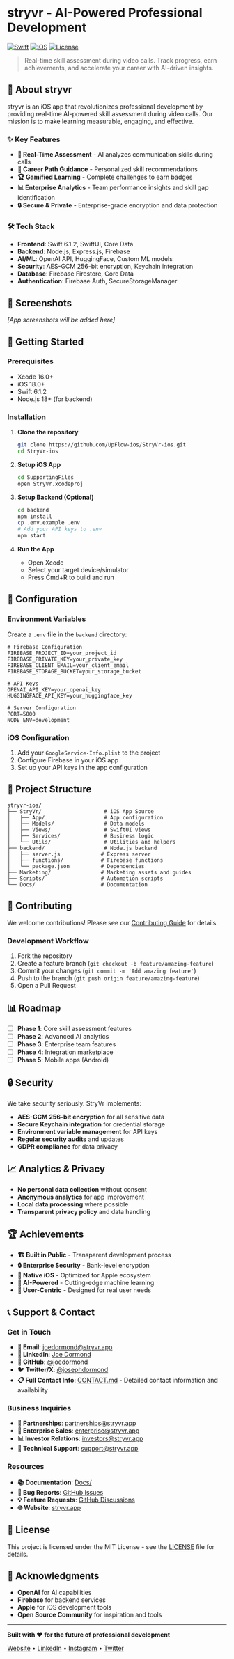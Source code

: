 # stryvr - AI-Powered Professional Development

[![Swift](https://img.shields.io/badge/Swift-6.1.2-orange.svg)](https://swift.org)
[![iOS](https://img.shields.io/badge/iOS-18.0+-blue.svg)](https://developer.apple.com/ios/)
[![License](https://img.shields.io/badge/License-MIT-green.svg)](LICENSE)

> Real-time skill assessment during video calls. Track progress, earn achievements, and accelerate your career with AI-driven insights.

## 🚀 About stryvr

stryvr is an iOS app that revolutionizes professional development by providing real-time AI-powered skill assessment during video calls. Our mission is to make learning measurable, engaging, and effective.

### ✨ Key Features

- **🎯 Real-Time Assessment** - AI analyzes communication skills during calls
- **🚀 Career Path Guidance** - Personalized skill recommendations
- **🏆 Gamified Learning** - Complete challenges to earn badges
- **📊 Enterprise Analytics** - Team performance insights and skill gap identification
- **🔒 Secure & Private** - Enterprise-grade encryption and data protection

### 🛠 Tech Stack

- **Frontend**: Swift 6.1.2, SwiftUI, Core Data
- **Backend**: Node.js, Express.js, Firebase
- **AI/ML**: OpenAI API, HuggingFace, Custom ML models
- **Security**: AES-GCM 256-bit encryption, Keychain integration
- **Database**: Firebase Firestore, Core Data
- **Authentication**: Firebase Auth, SecureStorageManager

## 📱 Screenshots

*[App screenshots will be added here]*

## 🚀 Getting Started

### Prerequisites

- Xcode 16.0+
- iOS 18.0+
- Swift 6.1.2
- Node.js 18+ (for backend)

### Installation

1. **Clone the repository**
   ```bash
   git clone https://github.com/UpFlow-ios/StryVr-ios.git
   cd StryVr-ios
   ```

2. **Setup iOS App**
   ```bash
   cd SupportingFiles
   open StryVr.xcodeproj
   ```

3. **Setup Backend (Optional)**
   ```bash
   cd backend
   npm install
   cp .env.example .env
   # Add your API keys to .env
   npm start
   ```

4. **Run the App**
   - Open Xcode
   - Select your target device/simulator
   - Press Cmd+R to build and run

## 🔧 Configuration

### Environment Variables

Create a `.env` file in the `backend` directory:

```env
# Firebase Configuration
FIREBASE_PROJECT_ID=your_project_id
FIREBASE_PRIVATE_KEY=your_private_key
FIREBASE_CLIENT_EMAIL=your_client_email
FIREBASE_STORAGE_BUCKET=your_storage_bucket

# API Keys
OPENAI_API_KEY=your_openai_key
HUGGINGFACE_API_KEY=your_huggingface_key

# Server Configuration
PORT=5000
NODE_ENV=development
```

### iOS Configuration

1. Add your `GoogleService-Info.plist` to the project
2. Configure Firebase in your iOS app
3. Set up your API keys in the app configuration

## 📁 Project Structure

```
stryvr-ios/
├── StryVr/                    # iOS App Source
│   ├── App/                   # App configuration
│   ├── Models/                # Data models
│   ├── Views/                 # SwiftUI views
│   ├── Services/              # Business logic
│   └── Utils/                 # Utilities and helpers
├── backend/                   # Node.js backend
│   ├── server.js             # Express server
│   ├── functions/            # Firebase functions
│   └── package.json          # Dependencies
├── Marketing/                # Marketing assets and guides
├── Scripts/                  # Automation scripts
└── Docs/                     # Documentation
```

## 🤝 Contributing

We welcome contributions! Please see our [Contributing Guide](CONTRIBUTING.md) for details.

### Development Workflow

1. Fork the repository
2. Create a feature branch (`git checkout -b feature/amazing-feature`)
3. Commit your changes (`git commit -m 'Add amazing feature'`)
4. Push to the branch (`git push origin feature/amazing-feature`)
5. Open a Pull Request

## 📊 Roadmap

- [ ] **Phase 1**: Core skill assessment features
- [ ] **Phase 2**: Advanced AI analytics
- [ ] **Phase 3**: Enterprise team features
- [ ] **Phase 4**: Integration marketplace
- [ ] **Phase 5**: Mobile apps (Android)

## 🔒 Security

We take security seriously. StryVr implements:

- **AES-GCM 256-bit encryption** for all sensitive data
- **Secure Keychain integration** for credential storage
- **Environment variable management** for API keys
- **Regular security audits** and updates
- **GDPR compliance** for data privacy

## 📈 Analytics & Privacy

- **No personal data collection** without consent
- **Anonymous analytics** for app improvement
- **Local data processing** where possible
- **Transparent privacy policy** and data handling

## 🏆 Achievements

- **🏗️ Built in Public** - Transparent development process
- **🔒 Enterprise Security** - Bank-level encryption
- **📱 Native iOS** - Optimized for Apple ecosystem
- **🤖 AI-Powered** - Cutting-edge machine learning
- **🎯 User-Centric** - Designed for real user needs

## 📞 Support & Contact

### **Get in Touch**

- **📧 Email**: [joedormond@stryvr.app](mailto:joedormond@stryvr.app)
- **💼 LinkedIn**: [Joe Dormond](https://linkedin.com/in/joedormond)
- **🐙 GitHub**: [@joedormond](https://github.com/joedormond)
- **🐦 Twitter/X**: [@josephdormond](https://twitter.com/josephdormond)
- **📋 Full Contact Info**: [CONTACT.md](CONTACT.md) - Detailed contact information and availability

### **Business Inquiries**

- **🤝 Partnerships**: [partnerships@stryvr.app](mailto:partnerships@stryvr.app)
- **💼 Enterprise Sales**: [enterprise@stryvr.app](mailto:enterprise@stryvr.app)
- **📊 Investor Relations**: [investors@stryvr.app](mailto:investors@stryvr.app)
- **🔧 Technical Support**: [support@stryvr.app](mailto:support@stryvr.app)

### **Resources**

- **📚 Documentation**: [Docs/](Docs/)
- **🐛 Bug Reports**: [GitHub Issues](https://github.com/UpFlow-ios/StryVr-ios/issues)
- **💡 Feature Requests**: [GitHub Discussions](https://github.com/UpFlow-ios/StryVr-ios/discussions)
- **🌐 Website**: [stryvr.app](https://stryvr.app)

## 📄 License

This project is licensed under the MIT License - see the [LICENSE](LICENSE) file for details.

## 🙏 Acknowledgments

- **OpenAI** for AI capabilities
- **Firebase** for backend services
- **Apple** for iOS development tools
- **Open Source Community** for inspiration and tools

---

**Built with ❤️ for the future of professional development**

[Website](https://stryvr.app) • [LinkedIn](https://linkedin.com/company/stryvr-ios) • [Instagram](https://instagram.com/stryvr_app) • [Twitter](https://twitter.com/josephdormond) 